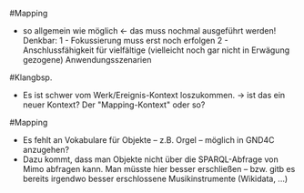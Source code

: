 #Mapping
- so allgemein wie möglich <- das muss nochmal ausgeführt werden!
Denkbar: 
1 - Fokussierung muss erst noch erfolgen
2 - Anschlussfähigkeit für vielfältige (vielleicht noch gar nicht in Erwägung gezogene) Anwendungsszenarien




#Klangbsp.
* Es ist schwer vom Werk/Ereignis-Kontext loszukommen. -> ist das ein neuer Kontext? Der "Mapping-Kontext" oder so?

#Mapping
* Es fehlt an Vokabulare für Objekte – z.B. Orgel – möglich in GND4C anzugehen?
* Dazu kommt, dass man Objekte nicht über die SPARQL-Abfrage von Mimo abfragen kann. Man müsste hier besser erschließen – bzw. gitb es bereits irgendwo besser erschlossene Musikinstrumente (Wikidata, ...)